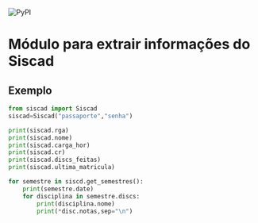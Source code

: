 ![PyPI](https://img.shields.io/pypi/v/siscad)
# Módulo para extrair informações do Siscad

## Exemplo
```python
from siscad import Siscad
siscad=Siscad("passaporte","senha") 

print(siscad.rga)
print(siscad.nome)
print(siscad.carga_hor)
print(siscad.cr)
print(siscad.discs_feitas)
print(siscad.ultima_matricula)

for semestre in siscd.get_semestres():
	print(semestre.date)
	for disciplina in semestre.discs:
		print(disciplina.nome)
		print(*disc.notas,sep="\n")
```
